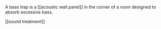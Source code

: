 A bass trap is a [[acoustic wall panel]] in the corner of a room designed to absorb excessive bass.

[[sound treatment]]